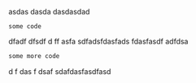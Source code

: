 asdas dasda dasdasdad

```
some code
```

dfadf
dfsdf d ff asfa sdfadsfdasfads
fdasfasdf
adfdsa

```js
some more code
```

d f
das f
dsaf
sdafdasfasdfasd
